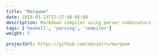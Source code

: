 ```yaml
---
title: "Marquee"
date: 2018-05-13T12:37:48-05:00
description: Markdown compiler using parser combinators.
tags: ['haskell', 'parsing', 'compiler']
weight: 5

projectUrl: https://github.com/danielrs/marquee
---
```


